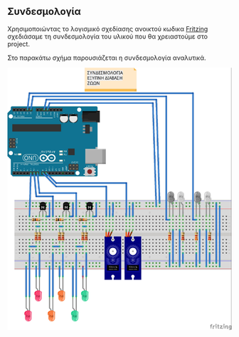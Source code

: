 ## Συνδεσμολογία

Χρησιμοποιώντας το λογισμικό σχεδίασης ανοικτού κωδικα [Fritzing](http://fritzing.org/home/) σχεδιάσαμε τη συνδεσμολογία του υλικού που θα χρειαστούμε στο project.

Στο παρακάτω σχήμα παρουσιάζεται η συνδεσμολογία αναλυτικά.

![connections](https://raw.githubusercontent.com/vlachata/smartanimalcrossing/master/files/Connections.jpg)
